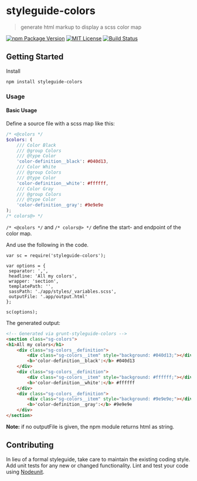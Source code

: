 # styleguide-colors

> generate html markup to display a scss color map 

[![npm Package Version](https://img.shields.io/npm/v/styleguide-colors.svg?style=flat-square)](https://www.npmjs.com/package/styleguide-colors)
[![MIT License](http://img.shields.io/:license-mit-blue.svg?style=flat-square)](LICENSE)
[![Build Status](https://travis-ci.org/webdesignberlin/styleguide-colors.svg?branch=master)](https://travis-ci.org/webdesignberlin/styleguide-colors)

## Getting Started
Install

```shell
npm install styleguide-colors
```

### Usage

#### Basic Usage
Define a source file with a scss map like this:

```scss
/* <@colors */
$colors: (
    /// Color Black
    /// @group Colors
    /// @type Color
    'color-definition__black': #040d13,
    /// Color White
    /// @group Colors
    /// @type Color
    'color-definition__white': #ffffff,
    /// Color Gray
    /// @group Colors
    /// @type Color
    'color-definition__gray': #9e9e9e
);
/* colors@> */
```

`/* <@colors */` and `/* colors@> */` define the start- and endpoint of the color map.

 And use the following in the code.


```
var sc = require('styleguide-colors');

var options = {
 separator: ',',
 headline: 'All my colors',
 wrapper: 'section',
 templatePath: '',
 sassPath: './app/styles/_variables.scss',
 outputFile: '.app/output.html'
};

sc(options);
```

The generated output:

```html
<!-- Generated via grunt-styleguide-colors -->
<section class="sg-colors">
<h1>All my colors</h1>
    <div class="sg-colors__definition">
        <div class="sg-colors__item" style="background: #040d13;"></div>
        <b>'color-definition__black':</b> #040d13
    </div>
    <div class="sg-colors__definition">
        <div class="sg-colors__item" style="background: #ffffff;"></div>
        <b>'color-definition__white':</b> #ffffff
    </div>
    <div class="sg-colors__definition">
        <div class="sg-colors__item" style="background: #9e9e9e;"></div>
        <b>'color-definition__gray':</b> #9e9e9e
    </div>
</section>
```

**Note:** if no outputFile is given, the npm module returns html as string.

## Contributing
In lieu of a formal styleguide, take care to maintain the existing coding style. Add unit tests for any new or changed functionality. Lint and test your code using [Nodeunit](https://github.com/caolan/nodeunit).
